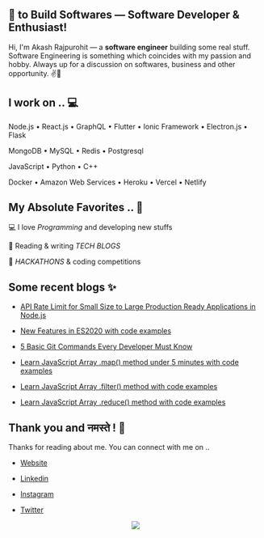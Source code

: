 ## 💖 to Build Softwares — Software Developer & Enthusiast!

Hi, I'm Akash Rajpurohit — a **software engineer** building some real stuff. Software Engineering is something which coincides with my passion and hobby. Always up for a discussion on softwares, business and other opportunity. ✌💖

## I work on .. 💻

Node.js • React.js • GraphQL • Flutter • Ionic Framework • Electron.js • Flask

MongoDB • MySQL • Redis • Postgresql

JavaScript • Python • C++ 

Docker • Amazon Web Services • Heroku • Vercel • Netlify

## My Absolute Favorites .. 💖

💻 I love _Programming_ and developing new stuffs

📰 Reading & writing _TECH BLOGS_

🍕 _HACKATHONS_ & coding competitions

## Some recent blogs ✨
* [API Rate Limit for Small Size to Large Production Ready Applications in Node.js](https://akashwho.codes/blog/api-rate-limit-in-nodejs-and-expressjs/)

* [New Features in ES2020 with code examples](https://akashwho.codes/blog/new-features-in-es2020-with-sample-examples/)

* [5 Basic Git Commands Every Developer Must Know](https://akashwho.codes/blog/5-basic-git-commands-every-developer-must-know/)

* [Learn JavaScript Array .map() method under 5 minutes with code examples](https://akashwho.codes/blog/learn-map-method-in-javascript-with-code-examples/)

* [Learn JavaScript Array .filter() method with code examples](https://akashwho.codes/blog/learn-filter-method-in-javascript-with-code-examples/)

* [Learn JavaScript Array .reduce() method with code examples](https://akashwho.codes/blog/learn-reduce-method-in-javascript-with-code-examples/)

## Thank you and नमस्ते ! 🙏

Thanks for reading about me. You can connect with me on ..

* [Website](https://akashwho.codes/)

* [Linkedin](https://www.linkedin.com/in/AkashRajpurohit/)

* [Instagram](https://www.instagram.com/akashwho.codes/)

* [Twitter](https://www.twitter.com/AkashWhoCodes/)

<p align="center">
  <img align='center' src="https://visitor-badge.glitch.me/badge?page_id=akashrajpurohit.visitor-badge">
</p>
